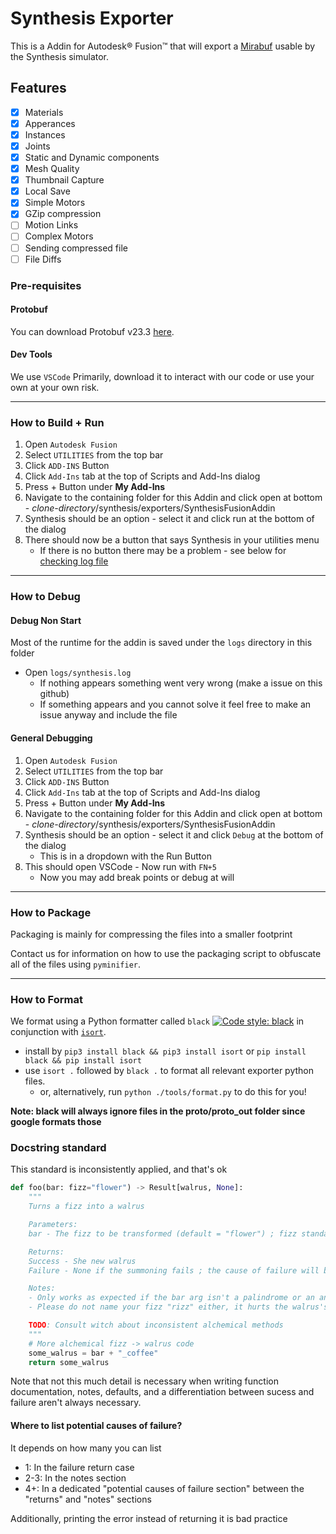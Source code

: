 # Synthesis Exporter

This is a Addin for Autodesk® Fusion™ that will export a [Mirabuf](https://github.com/HiceS/mirabuf) usable by the Synthesis simulator.

## Features

- [x] Materials
- [x] Apperances
- [x] Instances
- [x] Joints
- [x] Static and Dynamic components
- [x] Mesh Quality
- [x] Thumbnail Capture
- [x] Local Save
- [x] Simple Motors
- [x] GZip compression
- [ ] Motion Links
- [ ] Complex Motors
- [ ] Sending compressed file
- [ ] File Diffs

### Pre-requisites

#### Protobuf

You can download Protobuf v23.3 [here](https://github.com/protocolbuffers/protobuf/releases/tag/v23.3).

#### Dev Tools

We use `VSCode` Primarily, download it to interact with our code or use your own at your own risk.

---

### How to Build + Run

1. Open `Autodesk Fusion`
2. Select `UTILITIES` from the top bar
3. Click `ADD-INS` Button
4. Click `Add-Ins` tab at the top of Scripts and Add-Ins dialog
5. Press + Button under **My Add-Ins**
6. Navigate to the containing folder for this Addin and click open at bottom - _clone-directory_/synthesis/exporters/SynthesisFusionAddin
7. Synthesis should be an option - select it and click run at the bottom of the dialog
8. There should now be a button that says Synthesis in your utilities menu
   - If there is no button there may be a problem - see below for [checking log file](#debug-non-start)

---

### How to Debug

#### Debug Non Start

Most of the runtime for the addin is saved under the `logs` directory in this folder

- Open `logs/synthesis.log`
  - If nothing appears something went very wrong (make a issue on this github)
  - If something appears and you cannot solve it feel free to make an issue anyway and include the file

#### General Debugging

1. Open `Autodesk Fusion`
2. Select `UTILITIES` from the top bar
3. Click `ADD-INS` Button
4. Click `Add-Ins` tab at the top of Scripts and Add-Ins dialog
5. Press + Button under **My Add-Ins**
6. Navigate to the containing folder for this Addin and click open at bottom - _clone-directory_/synthesis/exporters/SynthesisFusionAddin
7. Synthesis should be an option - select it and click `Debug` at the bottom of the dialog
   - This is in a dropdown with the Run Button
8. This should open VSCode - Now run with `FN+5`
   - Now you may add break points or debug at will

---

### How to Package

Packaging is mainly for compressing the files into a smaller footprint

Contact us for information on how to use the packaging script to obfuscate all of the files using `pyminifier`.

---

### How to Format

We format using a Python formatter called `black` [![Code style: black](https://img.shields.io/badge/code%20style-black-000000.svg)](https://github.com/psf/black) in conjunction with [`isort`](https://pycqa.github.io/isort/).

- install by `pip3 install black && pip3 install isort` or `pip install black && pip install isort`
- use `isort .` followed by `black .` to format all relevant exporter python files.
  - or, alternatively, run `python ./tools/format.py` to do this for you!

**Note: black will always ignore files in the proto/proto_out folder since google formats those**

### Docstring standard

This standard is inconsistently applied, and that's ok

```python
def foo(bar: fizz="flower") -> Result[walrus, None]:
    """
    Turns a fizz into a walrus

    Parameters:
    bar - The fizz to be transformed (default = "flower") ; fizz standards are subject to change, old fizzes may no longer be valid

    Returns:
    Success - She new walrus
    Failure - None if the summoning fails ; the cause of failure will be printed, not returned

    Notes:
    - Only works as expected if the bar arg isn't a palindrome or an anagram of coffee. Otherwise unexpected (but still valid) walruses may be returned
    - Please do not name your fizz "rizz" either, it hurts the walrus's feelings

    TODO: Consult witch about inconsistent alchemical methods
    """
    # More alchemical fizz -> walrus code
    some_walrus = bar + "_coffee"
    return some_walrus

```

Note that not this much detail is necessary when writing function documentation, notes, defaults, and a differentiation between sucess and failure aren't always necessary.

#### Where to list potential causes of failure?

It depends on how many you can list

- 1: In the failure return case
- 2-3: In the notes section
- 4+: In a dedicated "potential causes of failure section" between the "returns" and "notes" sections

Additionally, printing the error instead of returning it is bad practice
